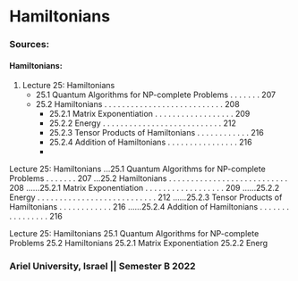 # Hamiltonians

### Sources:
[Introduction to Quantum Information Science
Lecture Notes]: https://www.scottaaronson.com/qclec.pdf

#### Hamiltonians:
1. Lecture 25: Hamiltonians
   - 25.1 Quantum Algorithms for NP-complete Problems . . . . . . . 207
   - 25.2 Hamiltonians . . . . . . . . . . . . . . . . . . . . . . . . . . . 208
     - 25.2.1 Matrix Exponentiation . . . . . . . . . . . . . . . . . . 209
     - 25.2.2 Energy . . . . . . . . . . . . . . . . . . . . . . . . . . . 212
     - 25.2.3 Tensor Products of Hamiltonians . . . . . . . . . . . . 216
     - 25.2.4 Addition of Hamiltonians . . . . . . . . . . . . . . . . 216
     - 
Lecture 25: Hamiltonians
...25.1 Quantum Algorithms for NP-complete Problems . . . . . . . 207
...25.2 Hamiltonians . . . . . . . . . . . . . . . . . . . . . . . . . . . 208
......25.2.1 Matrix Exponentiation . . . . . . . . . . . . . . . . . . 209
......25.2.2 Energy . . . . . . . . . . . . . . . . . . . . . . . . . . . 212
......25.2.3 Tensor Products of Hamiltonians . . . . . . . . . . . . 216
......25.2.4 Addition of Hamiltonians . . . . . . . . . . . . . . . . 216

Lecture 25: Hamiltonians
25.1 Quantum Algorithms for NP-complete Problems
25.2 Hamiltonians
25.2.1 Matrix Exponentiation
25.2.2 Energ

### Ariel University, Israel || Semester B 2022

